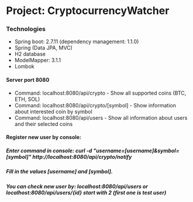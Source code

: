 # Project: CryptocurrencyWatcher

### Technologies
- Spring boot: 2.7.11 (dependency management: 1.1.0)
- Spring (Data JPA, MVC)
- H2 database
- ModelMapper: 3.1.1
- Lombok

#### Server port 8080
- Command: localhost:8080/api/crypto - Show all supported coins (BTC, ETH, SOL)
- Command: localhost:8080/api/crypto/[symbol] - Show information about interested coin by symbol
- Command: localhost:8080/api/users - Show all information about users and their selected coins

#### Register new user by console: 
##### Enter command in console: curl -d "username=[username]&symbol=[symbol]" http://localhost:8080/api/crypto/notify
##### Fill in the values [username] and [symbol]. 
##### You can check new user by: localhost:8080/api/users or localhost:8080/api/users/{id} start with 2 (first one is test user)